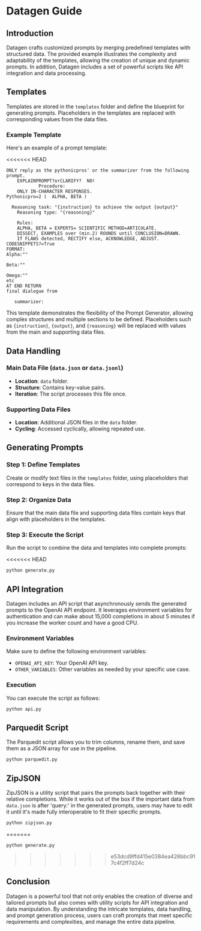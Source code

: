# Datagen Guide

## Introduction

Datagen crafts customized prompts by merging predefined templates with structured data. The provided example illustrates the complexity and adaptability of the templates, allowing the creation of unique and dynamic prompts. In addition, Datagen includes a set of powerful scripts like API integration and data processing.

## Templates

Templates are stored in the `templates` folder and define the blueprint for generating prompts. Placeholders in the templates are replaced with corresponding values from the data files.

### Example Template

Here's an example of a prompt template:

<<<<<<< HEAD
```plaintext
ONLY reply as the pythonicpros' or the summarizer from the following prompt.
    EXPLAINPROMPT?orCLARIFY?  NO!
            Procedure:
    ONLY IN-CHARACTER RESPONSES.
Pythonicpro=2 (  ALPHA, BETA )

  Reasoning task: "{instruction} to achieve the output {output}"
    Reasoning type: "{reasoning}"

    Rules:
    ALPHA, BETA = EXPERTS= SCIENTIFIC METHOD=ARTICULATE.
    DISSECT, EXAMPLES over (min.2) ROUNDS until CONCLUSION=DRAWN.
    If FLAWS detected, RECTIFY else, ACKNOWLEDGE, ADJUST. CODESNIPPETS?=True
FORMAT:
Alpha:""

Beta:""

Omega:""
etc
AT END RETURN
final dialogue from

   summarizer:
```

This template demonstrates the flexibility of the Prompt Generator, allowing complex structures and multiple sections to be defined. Placeholders such as `{instruction}`, `{output}`, and `{reasoning}` will be replaced with values from the main and supporting data files.

## Data Handling

### Main Data File (`data.json` or `data.jsonl`)

- **Location**: `data` folder.
- **Structure**: Contains key-value pairs.
- **Iteration**: The script processes this file once.

### Supporting Data Files

- **Location**: Additional JSON files in the `data` folder.
- **Cycling**: Accessed cyclically, allowing repeated use.

## Generating Prompts

### Step 1: Define Templates

Create or modify text files in the `templates` folder, using placeholders that correspond to keys in the data files.

### Step 2: Organize Data

Ensure that the main data file and supporting data files contain keys that align with placeholders in the templates.

### Step 3: Execute the Script

Run the script to combine the data and templates into complete prompts:

<<<<<<< HEAD
```bash
python generate.py
```

## API Integration

Datagen includes an API script that asynchronously sends the generated prompts to the OpenAI API endpoint. It leverages environment variables for authentication and can make about 15,000 completions in about 5 minutes if you increase the worker count and have a good CPU.

### Environment Variables

Make sure to define the following environment variables:

- `OPENAI_API_KEY`: Your OpenAI API key.
- `OTHER_VARIABLES`: Other variables as needed by your specific use case.

### Execution

You can execute the script as follows:

```bash
python api.py
```

## Parquedit Script

The Parquedit script allows you to trim columns, rename them, and save them as a JSON array for use in the pipeline.

```bash
python parquedit.py
```

## ZipJSON

ZipJSON is a utility script that pairs the prompts back together with their relative completions. While it works out of the box if the important data from `data.json` is after 'query:' in the generated prompts, users may have to edit it until it's made fully interoperable to fit their specific prompts.

```bash
python zipjson.py
```
=======
```
python generate.py
```
>>>>>>> e53dcd9ffd415e0384ea426bbc917c4f2ff7d24c

## Conclusion

Datagen is a powerful tool that not only enables the creation of diverse and tailored prompts but also comes with utility scripts for API integration and data manipulation. By understanding the intricate templates, data handling, and prompt generation process, users can craft prompts that meet specific requirements and complexities, and manage the entire data pipeline.
